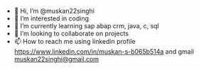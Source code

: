- 👋 Hi, I’m @muskan22singhi
- 👀 I’m interested in coding
- 🌱 I’m currently learning sap abap crm, java, c, sql
- 💞️ I’m looking to collaborate on projects
- 📫 How to reach me using linkedin profile https://www.linkedin.com/in/muskan-s-b065b514a and gmail muskan22singhi@gmail.com

<!---
muskan22singhi/muskan22singhi is a ✨ special ✨ repository because its `README.md` (this file) appears on your GitHub profile.
You can click the Preview link to take a look at your changes.
--->
